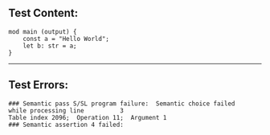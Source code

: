 
Test Content: 
-------------------------
```
mod main (output) { 
    const a = "Hello World";
    let b: str = a;
}
```
------------------------

Test Errors:
-------------------------
```
### Semantic pass S/SL program failure:  Semantic choice failed
while processing line          3
Table index 2096;  Operation 11;  Argument 1
### Semantic assertion 4 failed: 
```
